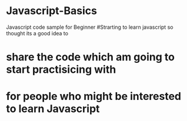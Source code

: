 # Javascript-Basics
Javascript code sample for Beginner 
#Strarting to learn javascript so thought its a good idea to 
# share the code which am going to start practisicing with 
# for people who might be interested to learn Javascript
